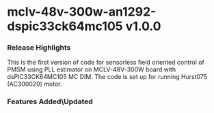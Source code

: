 # mclv-48v-300w-an1292-dspic33ck64mc105 v1.0.0
### Release Highlights
This is the first version of code for sensorless field oriented control of PMSM using PLL estimator on MCLV-48V-300W board with dsPIC33CK64MC105 MC DIM.
The code is set up for running Hurst075 (AC300020) motor.


### Features Added\Updated



